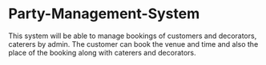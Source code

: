 # Party-Management-System
This system will be able to manage bookings of customers and decorators, caterers by admin. The customer can book the venue and time and also the place of the booking along with caterers and decorators.

